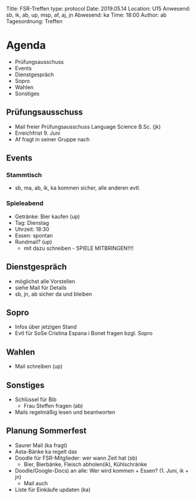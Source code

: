 Title: FSR-Treffen
type: protocol
Date: 2019.05.14
Location: U15
Anwesend: sb, ik, ab, up, msp, af, aj, jn
Abwesend: ka
Time: 18:00
Author: ab
Tagesordnung: Treffen

# Agenda 

- Prüfungsausschuss
- Events
- Dienstgespräch
- Sopro
- Wahlen
- Sonstiges

## Prüfungsausschuss
- Mail freier Prüfungsausschuss Language Science B.Sc. (jk)
- Erreichfrist 9. Juni
- Af fragt in seiner Gruppe nach

## Events

### Stammtisch
- sb, ma, ab, ik, ka kommen sicher, alle anderen evtl.

### Spieleabend
- Getränke: Bier kaufen (up)
- Tag: Dienstag
- Uhrzeit: 18:30
- Essen: spontan
- Rundmail? (up)
    - mit dazu schreiben - SPIELE MITBRINGEN!!!!

## Dienstgespräch
- möglichst alle Vorstellen
- siehe Mail für Details
- sb, jn, ab sicher da und bleiben

## Sopro
- Infos über jetzigen Stand
- Evtl für SoSe Cristina Espana i Bonet fragen bzgl. Sopro

## Wahlen
- Mail schreiben (up)

## Sonstiges
- Schlüssel für Bib
    - Frau Steffen fragen (ab)
- Mails regelmäßig lesen und beantworten

## Planung Sommerfest
- Saurer Mail (ka fragt)
- Asta-Bänke ka regelt das
- Doodle für FSR-Mitglieder: wer wann Zeit hat (sb)
    - Bier, Bierbänke, Fleisch abholen(ik), Kühlschränke
- Doodle/Google-Docs) an alle: Wer wird kommen + Essen? (1. Juni, ik + jn)
    - Mail auch
- Liste für Einkäufe updaten (ka)

